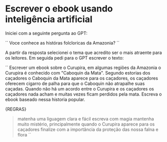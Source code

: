 # Escrever o ebook usando inteligência artificial

Iniciei com a seguinte pergunta ao GPT: 

´´
Voce conhece as históras folcloricas da Amazonia?
´´

A partir da resposta selecionei o tema que acredito ser o mais atraente para os leitores.
Em seguida pedi para o GPT escrever o texto:

´´
Escrever um ebook sobre o Curupira, em algumas regiões da Amazonia o Curupira é conhecido com "Caboquin da Mata". Segundo estorias dos caçadores o Caboquin da Mata aparece para os caçadores, os caçadores oferecem cigarro de palha para que o Caboquin não atrapalhe suas caçadas. Quando não há um acordo entre o Curupira e os caçadores os caçadores nada acham e muitas vezes ficam perdidos pela mata. Escreva o ebook baseado nessa historia popular.

{REGRAS}
> matenha uma liguagem clara e fácil
> escreva com magia
> mantenha muito mistério, principalmente quando o Curupira aparece para os caçadores
> finalize com a importância da proteção das nossa falna e flora
´´ 


